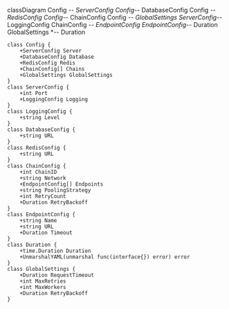 classDiagram
    Config *-- ServerConfig
    Config*-- DatabaseConfig
    Config *-- RedisConfig
    Config*-- ChainConfig
    Config *-- GlobalSettings
    ServerConfig*-- LoggingConfig
    ChainConfig *-- EndpointConfig
    EndpointConfig*-- Duration
    GlobalSettings *-- Duration

    class Config {
        +ServerConfig Server
        +DatabaseConfig Database
        +RedisConfig Redis
        +ChainConfig[] Chains
        +GlobalSettings GlobalSettings
    }
    class ServerConfig {
        +int Port
        +LoggingConfig Logging
    }
    class LoggingConfig {
        +string Level
    }
    class DatabaseConfig {
        +string URL
    }
    class RedisConfig {
        +string URL
    }
    class ChainConfig {
        +int ChainID
        +string Network
        +EndpointConfig[] Endpoints
        +string PoolingStrategy
        +int RetryCount
        +Duration RetryBackoff
    }
    class EndpointConfig {
        +string Name
        +string URL
        +Duration Timeout
    }
    class Duration {
        +time.Duration Duration
        +UnmarshalYAML(unmarshal func(interface{}) error) error
    }
    class GlobalSettings {
        +Duration RequestTimeout
        +int MaxRetries
        +int MaxWorkers
        +Duration RetryBackoff
    }
